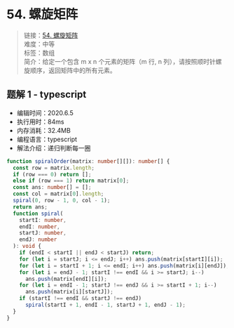 # 54. 螺旋矩阵

> 链接：[54. 螺旋矩阵](https://leetcode-cn.com/problems/spiral-matrix/)  
> 难度：中等  
> 标签：数组  
> 简介：给定一个包含 m x n 个元素的矩阵（m 行, n 列），请按照顺时针螺旋顺序，返回矩阵中的所有元素。

## 题解 1 - typescript

- 编辑时间：2020.6.5
- 执行用时：84ms
- 内存消耗：32.4MB
- 编程语言：typescript
- 解法介绍：递归判断每一圈

```typescript
function spiralOrder(matrix: number[][]): number[] {
  const row = matrix.length;
  if (row === 0) return [];
  else if (row === 1) return matrix[0];
  const ans: number[] = [];
  const col = matrix[0].length;
  spiral(0, row - 1, 0, col - 1);
  return ans;
  function spiral(
    startI: number,
    endI: number,
    startJ: number,
    endJ: number
  ): void {
    if (endI < startI || endJ < startJ) return;
    for (let i = startJ; i <= endJ; i++) ans.push(matrix[startI][i]);
    for (let i = startI + 1; i <= endI; i++) ans.push(matrix[i][endJ]);
    for (let i = endJ - 1; startI !== endI && i >= startJ; i--)
      ans.push(matrix[endI][i]);
    for (let i = endI - 1; startJ !== endJ && i >= startI + 1; i--)
      ans.push(matrix[i][startJ]);
    if (startI !== endI && startJ !== endJ)
      spiral(startI + 1, endI - 1, startJ + 1, endJ - 1);
  }
}
```

